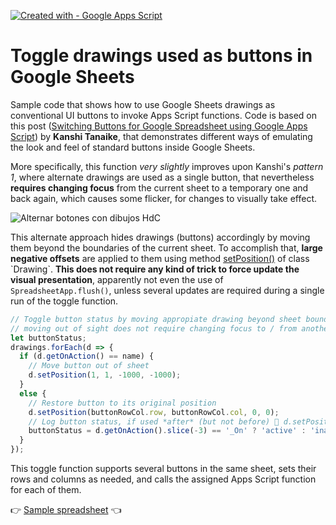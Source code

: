 [![Created with - Google Apps Script](https://img.shields.io/static/v1?label=Created+with&message=Google+Apps+Script&color=blue)](https://developers.google.com/apps-script)
# Toggle drawings used as buttons in Google Sheets

Sample code that shows how to use Google Sheets drawings as conventional UI buttons to invoke Apps Script functions. Code is based on this post ([Switching Buttons for Google Spreadsheet using Google Apps Script](https://tanaikech.github.io/2020/07/27/switching-buttons-for-google-spreadsheet-using-google-apps-script/)) by **Kanshi Tanaike**, that demonstrates different ways of emulating the look and feel of standard buttons inside Google Sheets.

More specifically, this function _very slightly_ improves upon Kanshi's _pattern 1_, where alternate drawings are used as a single button, that nevertheless **requires changing focus** from the current sheet to a temporary one and back again, which causes some flicker, for changes to visually take effect.

![Alternar botones con dibujos HdC](https://user-images.githubusercontent.com/12829262/103150294-02e05700-4773-11eb-868d-c91a9b57a336.gif)

This alternate approach hides drawings (buttons) accordingly by moving them beyond the boundaries of the current sheet. To accomplish that, **large negative offsets** are applied to them using method [setPosition()](https://developers.google.com/apps-script/reference/spreadsheet/drawing#setPosition(Integer,Integer,Integer,Integer)) of class `Drawing`. **This does not require any kind of trick to force update the visual presentation**, apparently not even the use of `SpreadsheetApp.flush()`, unless several updates are required during a single run of the toggle function.

```javascript
// Toggle button status by moving appropiate drawing beyond sheet bounds before processing,
// moving out of sight does not require changing focus to / from another sheet to refresh!
let buttonStatus;
drawings.forEach(d => {
  if (d.getOnAction() == name) {
    // Move button out of sheet
    d.setPosition(1, 1, -1000, -1000);
  }
  else {
    // Restore button to its original position
    d.setPosition(buttonRowCol.row, buttonRowCol.col, 0, 0);
    // Log button status, if used *after* (but not before) 🤔 d.setPosition() in if-branch above some flicker manifests! 
    buttonStatus = d.getOnAction().slice(-3) == '_On' ? 'active' : 'inactive';
  }
});
```

This toggle function supports several buttons in the same sheet, sets their rows and columns as needed, and calls the assigned Apps Script function for each of them.

👉 [Sample spreadsheet](https://docs.google.com/spreadsheets/d/1whLw7VkSExintQyPkah5qoP6j6KY8s_QFHweJC4I0Qg/template/preview) 👈
